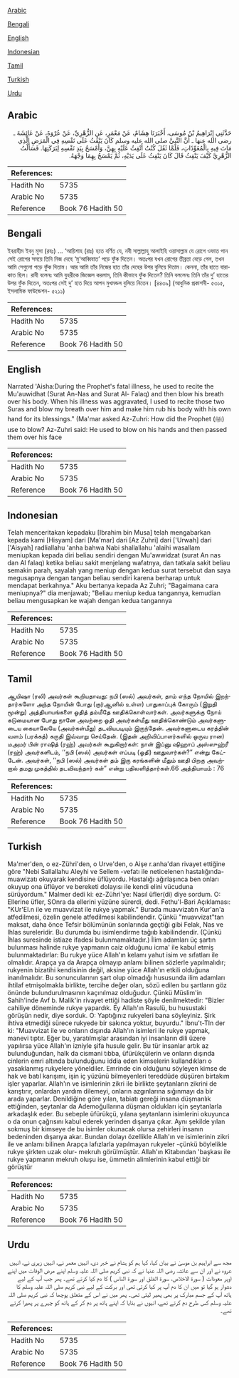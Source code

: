 [Arabic](#arabic)

[Bengali](#bengali)

[English](#english)

[Indonesian](#indonesian)

[Tamil](#tamil)

[Turkish](#turkish)

[Urdu](#urdu)

## Arabic


<div dir="rtl" lang="ar" style={{fontSize:'larger',backgroundColor:'#f8f9fa',padding:20}}>
حَدَّثَنِي إِبْرَاهِيمُ بْنُ مُوسَى، أَخْبَرَنَا هِشَامٌ، عَنْ مَعْمَرٍ، عَنِ الزُّهْرِيِّ، عَنْ عُرْوَةَ، عَنْ عَائِشَةَ ـ رضى الله عنها ـ أَنَّ النَّبِيَّ صلى الله عليه وسلم كَانَ يَنْفُثُ عَلَى نَفْسِهِ فِي الْمَرَضِ الَّذِي مَاتَ فِيهِ بِالْمُعَوِّذَاتِ، فَلَمَّا ثَقُلَ كُنْتُ أَنْفِثُ عَلَيْهِ بِهِنَّ، وَأَمْسَحُ بِيَدِ نَفْسِهِ لِبَرَكَتِهَا‏.‏ فَسَأَلْتُ الزُّهْرِيَّ كَيْفَ يَنْفِثُ قَالَ كَانَ يَنْفِثُ عَلَى يَدَيْهِ، ثُمَّ يَمْسَحُ بِهِمَا وَجْهَهُ‏.‏
</div>
<div style={{backgroundColor:'#f8f9fa',padding:20, marginBottom: 10}}><table> <thead> <tr> <th>References:</th> <th></th> </tr> </thead> <tbody><tr><td>Hadith No</td><td>5735</td></tr><tr><td>Arabic No</td><td>5735</td></tr><tr><td>Reference</td><td>Book 76 Hadith 50</td></tr></tbody></table></div>

## Bengali


<div dir="ltr" lang="bn" style={{fontSize:'larger',backgroundColor:'#f8f9fa',padding:20}}>
ইবরাহীম ইবনু মূসা (রহঃ) ... ‘আয়িশাহ (রাঃ) হতে বর্ণিত যে, নবী সাল্লাল্লাহু আলাইহি ওয়াসাল্লাম যে রোগে ওফাত পান সেই রোগের সময়ে তিনি নিজ দেহে ‘মু‘আব্বিযাত’ পড়ে ফুঁক দিতেন। অতঃপর যখন রোগের তীব্রতা বেড়ে গেল, তখন আমি সেগুলো পড়ে ফুঁক দিতাম। আর আমি তাঁর নিজের হাত তাঁর দেহের উপর বুলিয়ে দিতাম। কেননা, তাঁর হাতে বারাকাত ছিল। রাবী বলেনঃ আমি যুহরীকে জিজ্ঞেস করলাম, তিনি কীভাবে ফুঁক দিতেন? তিনি বললেনঃ তিনি তাঁর দু’ হাতের উপর ফুঁক দিতেন, অতঃপর সেই দু’ হাত দিয়ে আপন মুখমন্ডল বুলিয়ে নিতেন। [৪৪৩৯] (আধুনিক প্রকাশনী- ৫৩১৫, ইসলামিক ফাউন্ডেশন- ৫২১১)
</div>
<div style={{backgroundColor:'#f8f9fa',padding:20, marginBottom: 10}}><table> <thead> <tr> <th>References:</th> <th></th> </tr> </thead> <tbody><tr><td>Hadith No</td><td>5735</td></tr><tr><td>Arabic No</td><td>5735</td></tr><tr><td>Reference</td><td>Book 76 Hadith 50</td></tr></tbody></table></div>

## English


<div dir="ltr" lang="en" style={{fontSize:'larger',backgroundColor:'#f8f9fa',padding:20}}>
Narrated 'Aisha:During the Prophet's fatal illness, he used to recite the Mu'auwidhat (Surat An-Nas and Surat Al- Falaq) and then blow his breath over his body. When his illness was aggravated, I used to recite those two Suras and blow my breath over him and make him rub his body with his own hand for its blessings." (Ma'mar asked Az-Zuhri: How did the Prophet (ﷺ) use to blow? Az-Zuhri said: He used to blow on his hands and then passed them over his face
</div>
<div style={{backgroundColor:'#f8f9fa',padding:20, marginBottom: 10}}><table> <thead> <tr> <th>References:</th> <th></th> </tr> </thead> <tbody><tr><td>Hadith No</td><td>5735</td></tr><tr><td>Arabic No</td><td>5735</td></tr><tr><td>Reference</td><td>Book 76 Hadith 50</td></tr></tbody></table></div>

## Indonesian


<div dir="ltr" lang="id" style={{fontSize:'larger',backgroundColor:'#f8f9fa',padding:20}}>
Telah menceritakan kepadaku [Ibrahim bin Musa] telah mengabarkan kepada kami [Hisyam] dari [Ma'mar] dari [Az Zuhri] dari ['Urwah] dari ['Aisyah] radliallahu 'anha bahwa Nabi shallallahu 'alaihi wasallam meniupkan kepada diri beliau sendiri dengan Mu'awwidzat (surat An nas dan Al falaq) ketika beliau sakit menjelang wafatnya, dan tatkala sakit beliau semakin parah, sayalah yang meniup dengan kedua surat tersebut dan saya megusapnya dengan tangan beliau sendiri karena berharap untuk mendapat berkahnya." Aku bertanya kepada Az Zuhri; "Bagaimana cara meniupnya?" dia menjawab; "Beliau meniup kedua tangannya, kemudian beliau mengusapkan ke wajah dengan kedua tangannya
</div>
<div style={{backgroundColor:'#f8f9fa',padding:20, marginBottom: 10}}><table> <thead> <tr> <th>References:</th> <th></th> </tr> </thead> <tbody><tr><td>Hadith No</td><td>5735</td></tr><tr><td>Arabic No</td><td>5735</td></tr><tr><td>Reference</td><td>Book 76 Hadith 50</td></tr></tbody></table></div>

## Tamil


<div dir="ltr" lang="ta" style={{fontSize:'larger',backgroundColor:'#f8f9fa',padding:20}}>
ஆயிஷா (ரலி) அவர்கள் கூறியதாவது: நபி (ஸல்) அவர்கள், தாம் எந்த நோயில் இறந்தார்களோ அந்த நோயின் போது (குர்ஆனில் உள்ள) பாதுகாப்புக் கோரும் (இறுதி மூன்று) அத்தியாயங்களை ஓதித் தம்மீதே ஊதிக்கொள்வார்கள். அவர்களுக்கு நோய் கடுமையான போது நானே அவற்றை ஓதி அவர்கள்மீது ஊதிக்கொண்டும் அவர்களுடைய கையாலேயே (அவர்கள்மீது) தடவியபடியும் இருந்தேன். அவர்களுடைய கரத்தின் வளம் (பரக்கத்) கருதி இவ்வாறு செய்தேன். (இதன் அறிவிப்பாளர்களில் ஒருவ ரான) மஅமர் பின் ராஷித் (ரஹ்) அவர்கள் கூறுகிறார்கள்: நான் இப்னு ஷிஹாப் அஸ்ஸுஹ்ரீ (ரஹ்) அவர்களிடம், ‘‘நபி (ஸல்) அவர்கள் எப்படி (ஓதி) ஊதுவார்கள்?” என்று கேட்டேன். அவர்கள், ‘‘நபி (ஸல்) அவர்கள் தம் இரு கரங்களின் மீதும் ஊதி பிறகு அவற்றால் தமது முகத்தில் தடவிவந்தார் கள்” என்று பதிலளித்தார்கள்.66 அத்தியாயம் : 76
</div>
<div style={{backgroundColor:'#f8f9fa',padding:20, marginBottom: 10}}><table> <thead> <tr> <th>References:</th> <th></th> </tr> </thead> <tbody><tr><td>Hadith No</td><td>5735</td></tr><tr><td>Arabic No</td><td>5735</td></tr><tr><td>Reference</td><td>Book 76 Hadith 50</td></tr></tbody></table></div>

## Turkish


<div dir="ltr" lang="tr" style={{fontSize:'larger',backgroundColor:'#f8f9fa',padding:20}}>
Ma'mer'den, o ez-Zühri'den, o Urve'den, o Aişe r.anha'dan rivayet ettiğine göre "Nebi Sallallahu Aleyhi ve Sellem -vefatı ile neticelenen hastalığında- muawizatı okuyarak kendisine üflüyordu. Hastalığı ağırlaşınca ben onları okuyup ona üflüyor ve bereketi dolayısı ile kendi elini vücuduna sürüyordum." Malmer dedi ki: ez-Zühri'ye: Nasıl üfler(di) diye sordum. O: Ellerine üfler, SOnra da ellerini yüzüne sürerdi, dedi. Fethu'l-Bari Açıklaması: "KUr'El.n ile ve muavvizat ile rukye yapmak." Burada muavvizatın Kur'an'a atfedilmesi, özelin genele atfedilmesi kabilindendir. Çünkü "muavvizat"tan maksat, daha önce Tefsir bölümünün sonlarında geçtiği gibi Felak, Nas ve Ihlas sureleridir. Bu durumda bu isimlendirme tağııb kabilindendir. (Çünkü İhlas suresinde istiaze ifadesi bulunmamaktadır.) İlim adamları üç şartın bulunması halinde rukye yapmanın caiz olduğunu icma' ile kabul etmiş bulunmaktadırlar: Bu rukye yüce Allah'ın kelamı yahut isim ve sıfatları ile olmalıdır. Arapça ya da Arapça olmayıp anlamı bilinen sözlerle yapılmalıdır; rukyenin bizatihi kendisinin değil, aksine yüce Allah'ın etkili olduğuna inanılmalıdır. Bu sonuncularının şart olup olmadığı hususunda ilim adamları ihtilaf etmişolmakla birlikte, tercihe değer olan, sözü edilen bu şartların göz önünde bulundurulmasının kaçınılmaz olduğudur. Çünkü Müslim'in Sahih'inde Avf b. Malik'in rivayet ettiği hadiste şöyle denilmektedir: "Bizler cahiliye döneminde rukye yapardık. Ey Allah'ın Rasulü, bu husustaki görüşün nedir, diye sorduk. O: Yaptığınız rukyeleri bana söyleyiniz. Şirk ihtiva etmediği sürece rukyede bir sakınca yoktur, buyurdu." İbnu't-TIn der ki: "Muavvizat ile ve onların dışında Allah'ın isimleri ile rukye yapmak, manevi tıptır. Eğer bu, yaratılmışlar arasından iyi insanların dili üzere yapılırsa yüce Allah'ın izniyle şifa husule gelir. Bu tür insanlar artık az bulunduğundan, halk da cismani tıbba, üfürükçülerin ve onların dışında cinlerin emri altında bulunduğunu iddia eden kimselerin kullandıkları o yasaklanmış rukyelere yöneldiler. Emrinde cin olduğunu söyleyen kimse de hak ve batıl karışımı, işin iç yüzünü bilmeyenleri tereddüde düşüren birtakım işler yaparlar. Allah'ın ve isimlerinin zikri ile birlikte şeytanların zikrini de karıştırır, onlardan yardım dilemeyi, onların azgınlarına sığınmayı da bir arada yaparlar. Denildiğine göre yılan, tabiatı gereği insana düşmanlık ettiğinden, şeytanlar da Ademoğullarına düşman oldukları için şeytanlarla arkadaşlık eder. Bu sebeple üfürükçü, yılana şeytanların isimlerini okuyunca o da onun çağrısını kabul ederek yerinden dışarıya çıkar. Aynı şekilde yılan sokmuş bir kimseye de bu isimler okunacak olursa zehirleri insanın bedeninden dışarıya akar. Bundan dolayı özellikle Allah'ın ve isimlerinin zikri ile ve anlamı bilinen Arapça lafızlarla yapılmayan rukyeler -çünkü böylelikle rukye şirkten uzak olur- mekruh görülmüştür. Allah'ın Kitabından 'başkası ile rukye yapmanın mekruh oluşu ise, ümmetin alimlerinin kabul ettiği bir görüştür
</div>
<div style={{backgroundColor:'#f8f9fa',padding:20, marginBottom: 10}}><table> <thead> <tr> <th>References:</th> <th></th> </tr> </thead> <tbody><tr><td>Hadith No</td><td>5735</td></tr><tr><td>Arabic No</td><td>5735</td></tr><tr><td>Reference</td><td>Book 76 Hadith 50</td></tr></tbody></table></div>

## Urdu


<div dir="rtl" lang="ur" style={{fontSize:'larger',backgroundColor:'#f8f9fa',padding:20}}>
مجھ سے ابراہیم بن موسیٰ نے بیان کیا، کہا ہم کو ہشام نے خبر دی، انہیں معمر نے، انہیں زہری نے، انہیں عروہ نے اور ان سے عائشہ رضی اللہ عنہا نے کہ نبی کریم صلی اللہ علیہ وسلم اپنے مرض الوفات میں اپنے اوپر معوذات ( سورۃ الاخلاص، سورۃ الفلق اور سورۃ الناس ) کا دم کیا کرتے تھے۔ پھر جب آپ کے لیے دشوار ہو گیا تو میں ان کا دم آپ پر کیا کرتی تھی اور برکت کے لیے نبی کریم صلی اللہ علیہ وسلم کا ہاتھ آپ کے جسم مبارک پر بھی پھیر لیتی تھی۔ پھر میں نے اس کے متعلق پوچھا کہ نبی کریم صلی اللہ علیہ وسلم کس طرح دم کرتے تھے، انہوں نے بتایا کہ اپنے ہاتھ پر دم کر کے ہاتھ کو چہرے پر پھیرا کرتے تھے۔
</div>
<div style={{backgroundColor:'#f8f9fa',padding:20, marginBottom: 10}}><table> <thead> <tr> <th>References:</th> <th></th> </tr> </thead> <tbody><tr><td>Hadith No</td><td>5735</td></tr><tr><td>Arabic No</td><td>5735</td></tr><tr><td>Reference</td><td>Book 76 Hadith 50</td></tr></tbody></table></div>